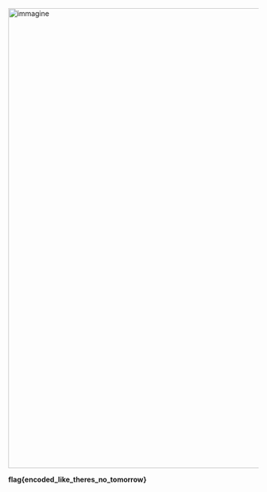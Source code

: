 <img width="1540" height="923" alt="immagine" src="https://github.com/user-attachments/assets/d652ff49-01f1-4f6f-b236-4ceed2232f78" />

**flag{encoded_like_theres_no_tomorrow}**

